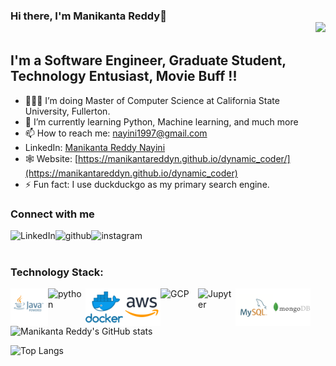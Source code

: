### Hi there, I'm Manikanta Reddy👋  <div align = 'right'>![](https://komarev.com/ghpvc/?username=ManikantaReddyN&color=yellow)</div>

## I'm a Software Engineer, Graduate Student, Technology Entusiast, Movie Buff !!

- 👨🏽‍💻  I’m doing Master of Computer Science at California State University, Fullerton.
- 🌱  I’m currently learning Python, Machine learning, and much more 
- 📫  How to reach me: [nayini1997@gmail.com](mailto:nayini1997@gmail.com)
- LinkedIn: [Manikanta Reddy Nayini](https://www.linkedin.com/in/manikantareddynayini/)
- 🕸 Website: [https://manikantareddyn.github.io/dynamic_coder/](https://manikantareddyn.github.io/dynamic_coder)
- ⚡  Fun fact: I use duckduckgo as my primary search engine.



### Connect with me 

[<img align="left" alt="LinkedIn" src="https://img.shields.io/badge/linkedin-%230077B5.svg?&style=for-the-badge&logo=linkedin&logoColor=white" />](https://www.linkedin.com/in/manikantareddynayini/)
[<img align="left" alt="github" src="https://img.shields.io/badge/GitHub-100000?style=for-the-badge&logo=github&logoColor=white" />](https://github.com/ManikantaReddyN)
[<img align="left" alt="instagram" src="https://img.shields.io/badge/Instagram-E4405F?style=for-the-badge&logo=instagram&logoColor=white" />](https://www.instagram.com/dynamic_fool/)

<br />
<br />

### Technology Stack:

[<img align="left" alt="Java" width="60px" src="https://raw.githubusercontent.com/github/explore/80688e429a7d4ef2fca1e82350fe8e3517d3494d/topics/java/java.png" />]()
[<img align="left" alt="python" width="60px" src="https://img.shields.io/badge/Python-3776AB?style=for-the-badge&logo=python&logoColor=white" />]()
[<img align="left" alt="Docker" width="60px" src="https://raw.githubusercontent.com/github/explore/80688e429a7d4ef2fca1e82350fe8e3517d3494d/topics/docker/docker.png" />]()
[<img align="left" alt="AWS" width="60px" src="https://raw.githubusercontent.com/github/explore/fbceb94436312b6dacde68d122a5b9c7d11f9524/topics/aws/aws.png" />]()
[<img align="left" alt="GCP" width="60px" src="https://cdn.jsdelivr.net/npm/simple-icons@v3/icons/googlecloud.svg" />]()
[<img align="left" alt="Jupyter" width="60px" src="https://img.shields.io/badge/Jupyter-F37626.svg?&style=for-the-badge&logo=Jupyter&logoColor=white" />]()
[<img align="left" alt="Mysql" width="60px" src="https://raw.githubusercontent.com/github/explore/80688e429a7d4ef2fca1e82350fe8e3517d3494d/topics/mysql/mysql.png" />]()
[<img align="left" alt="MongoDB" width="60px" src="https://raw.githubusercontent.com/github/explore/80688e429a7d4ef2fca1e82350fe8e3517d3494d/topics/mongodb/mongodb.png" />]()

<br />
<br />

![Manikanta Reddy's GitHub stats](https://github-readme-stats.vercel.app/api?username=ManikantaReddyN&show_icons=true&theme=onedark&count_private=true)

![Top Langs](https://github-readme-stats.vercel.app/api/top-langs/?username=ManikantaReddyN&show_icons=true&theme=tokyonight&hide=css&langs_count=10)
